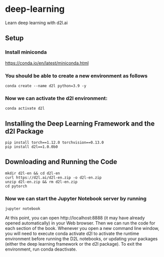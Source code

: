 # deep-learning
Learn deep learning with d2l.ai

## Setup

### Install miniconda

https://conda.io/en/latest/miniconda.html

### You should be able to create a new environment as follows

    conda create --name d2l python=3.9 -y

### Now we can activate the d2l environment:

    conda activate d2l

## Installing the Deep Learning Framework and the d2l Package

    pip install torch==1.12.0 torchvision==0.13.0
    pip install d2l==1.0.0b0

## Downloading and Running the Code

    mkdir d2l-en && cd d2l-en
    curl https://d2l.ai/d2l-en.zip -o d2l-en.zip
    unzip d2l-en.zip && rm d2l-en.zip
    cd pytorch

### Now we can start the Jupyter Notebook server by running

    jupyter notebook

At this point, you can open http://localhost:8888 (it may have already opened automatically) in your Web browser. Then we can run the code for each section of the book. Whenever you open a new command line window, you will need to execute conda activate d2l to activate the runtime environment before running the D2L notebooks, or updating your packages (either the deep learning framework or the d2l package). To exit the environment, run conda deactivate.
